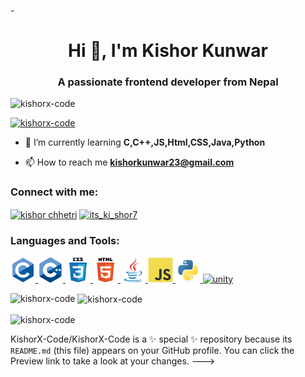 -<h1 align="center">Hi 👋, I'm Kishor Kunwar</h1>
<h3 align="center">A passionate frontend developer from Nepal</h3>

<p align="left"> <img src="https://komarev.com/ghpvc/?username=kishorx-code&label=Profile%20views&color=0e75b6&style=flat" alt="kishorx-code" /> </p>

<p align="left"> <a href="https://github.com/ryo-ma/github-profile-trophy"><img src="https://github-profile-trophy.vercel.app/?username=kishorx-code" alt="kishorx-code" /></a> </p>

- 🌱 I’m currently learning **C,C++,JS,Html,CSS,Java,Python**

- 📫 How to reach me **kishorkunwar23@gmail.com**

<h3 align="left">Connect with me:</h3>
<p align="left">
<a href="https://fb.com/kishor chhetri" target="blank"><img align="center" src="https://raw.githubusercontent.com/rahuldkjain/github-profile-readme-generator/master/src/images/icons/Social/facebook.svg" alt="kishor chhetri" height="30" width="40" /></a>
<a href="https://instagram.com/its_ki_shor7" target="blank"><img align="center" src="https://raw.githubusercontent.com/rahuldkjain/github-profile-readme-generator/master/src/images/icons/Social/instagram.svg" alt="its_ki_shor7" height="30" width="40" /></a>
</p>

<h3 align="left">Languages and Tools:</h3>
<p align="left"> <a href="https://www.cprogramming.com/" target="_blank" rel="noreferrer"> <img src="https://raw.githubusercontent.com/devicons/devicon/master/icons/c/c-original.svg" alt="c" width="40" height="40"/> </a> <a href="https://www.w3schools.com/cpp/" target="_blank" rel="noreferrer"> <img src="https://raw.githubusercontent.com/devicons/devicon/master/icons/cplusplus/cplusplus-original.svg" alt="cplusplus" width="40" height="40"/> </a> <a href="https://www.w3schools.com/css/" target="_blank" rel="noreferrer"> <img src="https://raw.githubusercontent.com/devicons/devicon/master/icons/css3/css3-original-wordmark.svg" alt="css3" width="40" height="40"/> </a> <a href="https://www.w3.org/html/" target="_blank" rel="noreferrer"> <img src="https://raw.githubusercontent.com/devicons/devicon/master/icons/html5/html5-original-wordmark.svg" alt="html5" width="40" height="40"/> </a> <a href="https://www.java.com" target="_blank" rel="noreferrer"> <img src="https://raw.githubusercontent.com/devicons/devicon/master/icons/java/java-original.svg" alt="java" width="40" height="40"/> </a> <a href="https://developer.mozilla.org/en-US/docs/Web/JavaScript" target="_blank" rel="noreferrer"> <img src="https://raw.githubusercontent.com/devicons/devicon/master/icons/javascript/javascript-original.svg" alt="javascript" width="40" height="40"/> </a> <a href="https://www.python.org" target="_blank" rel="noreferrer"> <img src="https://raw.githubusercontent.com/devicons/devicon/master/icons/python/python-original.svg" alt="python" width="40" height="40"/> </a> <a href="https://unity.com/" target="_blank" rel="noreferrer"> <img src="https://www.vectorlogo.zone/logos/unity3d/unity3d-icon.svg" alt="unity" width="40" height="40"/> </a> </p>

<p><img align="left" src="https://github-readme-stats.vercel.app/api/top-langs?username=kishorx-code&show_icons=true&locale=en&layout=compact" alt="kishorx-code" /></p>

<p>&nbsp;<img align="center" src="https://github-readme-stats.vercel.app/api?username=kishorx-code&show_icons=true&locale=en" alt="kishorx-code" /></p>

<p><img align="center" src="https://github-readme-streak-stats.herokuapp.com/?user=kishorx-code&" alt="kishorx-code" /></p>

KishorX-Code/KishorX-Code is a ✨ special ✨ repository because its `README.md` (this file) appears on your GitHub profile.
You can click the Preview link to take a look at your changes.
--->
